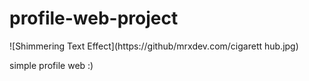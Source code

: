 # profile-web-project
![Shimmering Text Effect](https://github/mrxdev.com/cigarett hub.jpg)

simple profile web :)
